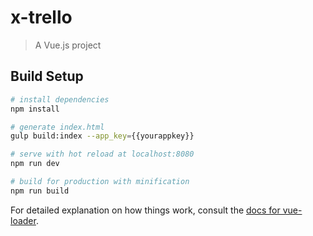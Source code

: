 # x-trello

> A Vue.js project

## Build Setup

```bash
# install dependencies
npm install

# generate index.html
gulp build:index --app_key={{yourappkey}}

# serve with hot reload at localhost:8080
npm run dev

# build for production with minification
npm run build
```

For detailed explanation on how things work, consult the [docs for vue-loader](http://vuejs.github.io/vue-loader).

